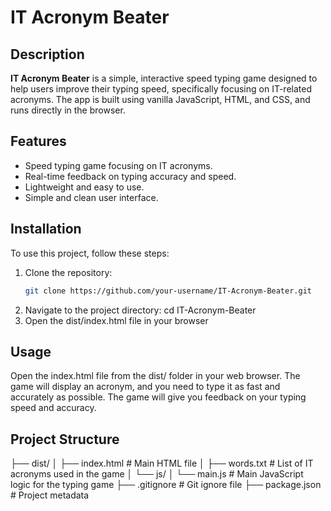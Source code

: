 # IT Acronym Beater

## Description

**IT Acronym Beater** is a simple, interactive speed typing game designed to help users improve their typing speed, specifically focusing on IT-related acronyms. The app is built using vanilla JavaScript, HTML, and CSS, and runs directly in the browser.

## Features

- Speed typing game focusing on IT acronyms.
- Real-time feedback on typing accuracy and speed.
- Lightweight and easy to use.
- Simple and clean user interface.

## Installation

To use this project, follow these steps:

1. Clone the repository:
   ```bash
   git clone https://github.com/your-username/IT-Acronym-Beater.git
2. Navigate to the project directory:
   cd IT-Acronym-Beater
3. Open the dist/index.html file in your browser

 ##  Usage
Open the index.html file from the dist/ folder in your web browser.
The game will display an acronym, and you need to type it as fast and accurately as possible.
The game will give you feedback on your typing speed and accuracy.

## Project Structure
├── dist/
│   ├── index.html        # Main HTML file
│   ├── words.txt         # List of IT acronyms used in the game
│   └── js/
│       └── main.js       # Main JavaScript logic for the typing game
├── .gitignore            # Git ignore file
├── package.json          # Project metadata
